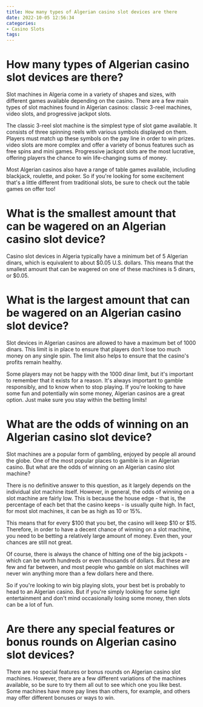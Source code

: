 ```yaml
---
title: How many types of Algerian casino slot devices are there
date: 2022-10-05 12:56:34
categories:
- Casino Slots
tags:
---
```



#  How many types of Algerian casino slot devices are there?

Slot machines in Algeria come in a variety of shapes and sizes, with different games available depending on the casino. There are a few main types of slot machines found in Algerian casinos: classic 3-reel machines, video slots, and progressive jackpot slots.

The classic 3-reel slot machine is the simplest type of slot game available. It consists of three spinning reels with various symbols displayed on them. Players must match up these symbols on the pay line in order to win prizes. video slots are more complex and offer a variety of bonus features such as free spins and mini games. Progressive jackpot slots are the most lucrative, offering players the chance to win life-changing sums of money.

Most Algerian casinos also have a range of table games available, including blackjack, roulette, and poker. So if you're looking for some excitement that's a little different from traditional slots, be sure to check out the table games on offer too!

#  What is the smallest amount that can be wagered on an Algerian casino slot device?

Casino slot devices in Algeria typically have a minimum bet of 5 Algerian dinars, which is equivalent to about $0.05 U.S. dollars. This means that the smallest amount that can be wagered on one of these machines is 5 dinars, or $0.05.

#  What is the largest amount that can be wagered on an Algerian casino slot device?

Slot devices in Algerian casinos are allowed to have a maximum bet of 1000 dinars. This limit is in place to ensure that players don't lose too much money on any single spin. The limit also helps to ensure that the casino's profits remain healthy.

Some players may not be happy with the 1000 dinar limit, but it's important to remember that it exists for a reason. It's always important to gamble responsibly, and to know when to stop playing. If you're looking to have some fun and potentially win some money, Algerian casinos are a great option. Just make sure you stay within the betting limits!

#  What are the odds of winning on an Algerian casino slot device?

Slot machines are a popular form of gambling, enjoyed by people all around the globe. One of the most popular places to gamble is in an Algerian casino. But what are the odds of winning on an Algerian casino slot machine?

There is no definitive answer to this question, as it largely depends on the individual slot machine itself. However, in general, the odds of winning on a slot machine are fairly low. This is because the house edge - that is, the percentage of each bet that the casino keeps - is usually quite high. In fact, for most slot machines, it can be as high as 10 or 15%.

This means that for every $100 that you bet, the casino will keep $10 or $15. Therefore, in order to have a decent chance of winning on a slot machine, you need to be betting a relatively large amount of money. Even then, your chances are still not great.

Of course, there is always the chance of hitting one of the big jackpots - which can be worth hundreds or even thousands of dollars. But these are few and far between, and most people who gamble on slot machines will never win anything more than a few dollars here and there.

So if you're looking to win big playing slots, your best bet is probably to head to an Algerian casino. But if you're simply looking for some light entertainment and don't mind occasionally losing some money, then slots can be a lot of fun.

#  Are there any special features or bonus rounds on Algerian casino slot devices?

There are no special features or bonus rounds on Algerian casino slot machines. However, there are a few different variations of the machines available, so be sure to try them all out to see which one you like best. Some machines have more pay lines than others, for example, and others may offer different bonuses or ways to win.